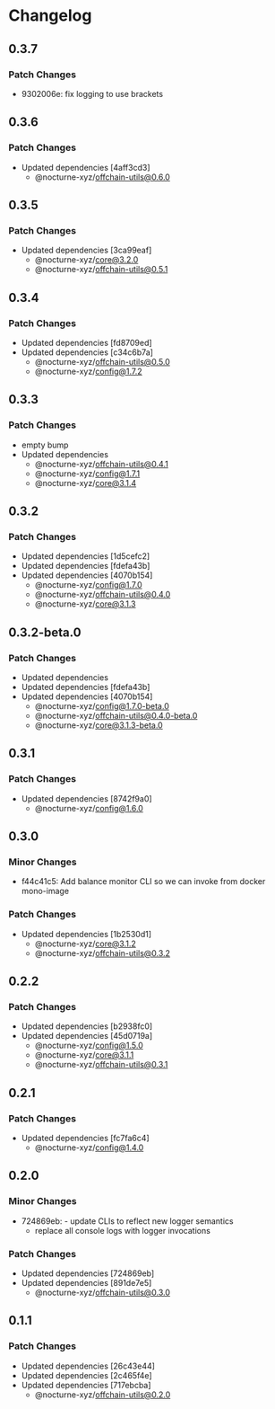 # Changelog

## 0.3.7

### Patch Changes

- 9302006e: fix logging to use brackets

## 0.3.6

### Patch Changes

- Updated dependencies [4aff3cd3]
  - @nocturne-xyz/offchain-utils@0.6.0

## 0.3.5

### Patch Changes

- Updated dependencies [3ca99eaf]
  - @nocturne-xyz/core@3.2.0
  - @nocturne-xyz/offchain-utils@0.5.1

## 0.3.4

### Patch Changes

- Updated dependencies [fd8709ed]
- Updated dependencies [c34c6b7a]
  - @nocturne-xyz/offchain-utils@0.5.0
  - @nocturne-xyz/config@1.7.2

## 0.3.3

### Patch Changes

- empty bump
- Updated dependencies
  - @nocturne-xyz/offchain-utils@0.4.1
  - @nocturne-xyz/config@1.7.1
  - @nocturne-xyz/core@3.1.4

## 0.3.2

### Patch Changes

- Updated dependencies [1d5cefc2]
- Updated dependencies [fdefa43b]
- Updated dependencies [4070b154]
  - @nocturne-xyz/config@1.7.0
  - @nocturne-xyz/offchain-utils@0.4.0
  - @nocturne-xyz/core@3.1.3

## 0.3.2-beta.0

### Patch Changes

- Updated dependencies
- Updated dependencies [fdefa43b]
- Updated dependencies [4070b154]
  - @nocturne-xyz/config@1.7.0-beta.0
  - @nocturne-xyz/offchain-utils@0.4.0-beta.0
  - @nocturne-xyz/core@3.1.3-beta.0

## 0.3.1

### Patch Changes

- Updated dependencies [8742f9a0]
  - @nocturne-xyz/config@1.6.0

## 0.3.0

### Minor Changes

- f44c41c5: Add balance monitor CLI so we can invoke from docker mono-image

### Patch Changes

- Updated dependencies [1b2530d1]
  - @nocturne-xyz/core@3.1.2
  - @nocturne-xyz/offchain-utils@0.3.2

## 0.2.2

### Patch Changes

- Updated dependencies [b2938fc0]
- Updated dependencies [45d0719a]
  - @nocturne-xyz/config@1.5.0
  - @nocturne-xyz/core@3.1.1
  - @nocturne-xyz/offchain-utils@0.3.1

## 0.2.1

### Patch Changes

- Updated dependencies [fc7fa6c4]
  - @nocturne-xyz/config@1.4.0

## 0.2.0

### Minor Changes

- 724869eb: - update CLIs to reflect new logger semantics
  - replace all console logs with logger invocations

### Patch Changes

- Updated dependencies [724869eb]
- Updated dependencies [891de7e5]
  - @nocturne-xyz/offchain-utils@0.3.0

## 0.1.1

### Patch Changes

- Updated dependencies [26c43e44]
- Updated dependencies [2c465f4e]
- Updated dependencies [717ebcba]
  - @nocturne-xyz/offchain-utils@0.2.0
